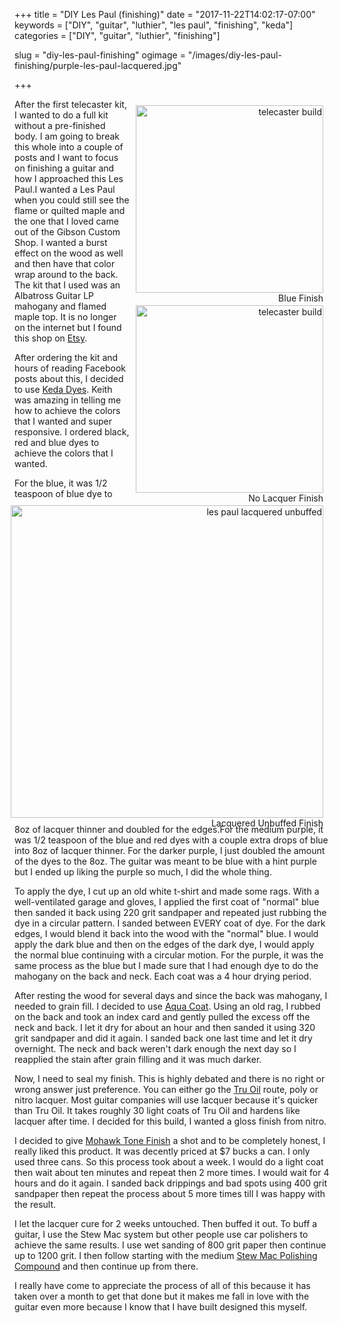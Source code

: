 +++
title = "DIY Les Paul (finishing)"
date = "2017-11-22T14:02:17-07:00"
keywords = ["DIY", "guitar", "luthier", "les paul", "finishing", "keda"]
categories = ["DIY", "guitar", "luthier", "finishing"]

slug = "diy-les-paul-finishing"
ogimage = "/images/diy-les-paul-finishing/purple-les-paul-lacquered.jpg"

+++

<figure id="tele-image" style="height:300px; float: right; clear: right; margin: 10px; text-align: right;">
  <img src="/images/diy-les-paul-finishing/blue-les-paul.jpg" alt="telecaster build" style="height: 300px;">
  <figcaption>Blue Finish</figcaption>
</figure>

<figure id="tele-image" style="height:300px; float: right; clear: right; margin: 10px; text-align: right;">
  <img src="/images/diy-les-paul-finishing/purple-les-paul-unlacquered.jpg" alt="telecaster build" style="height: 300px;">
  <figcaption>No Lacquer Finish</figcaption>
</figure>

<figure id="tele-image" style="height:500px; float: right; clear: right; margin: 10px; text-align: right; margin-bottom: 10px;">
  <img src="/images/diy-les-paul-finishing/purple-les-paul-lacquered.jpg" alt="les paul lacquered unbuffed" style="height: 500px;">
  <figcaption>Lacquered Unbuffed Finish</figcaption>
</figure>

After the first telecaster kit, I wanted to do a full kit without a pre-finished body. I am going to break this
whole into a couple of posts and I want to focus on finishing a guitar and how I approached this Les Paul.I wanted a
Les Paul when you could still see the flame or quilted maple and the one that I loved came out of the Gibson Custom
Shop. I wanted a burst effect on the wood as well and then have that color wrap around to the back. The kit that I
used was an Albatross Guitar LP mahogany and flamed maple top. It is no longer on the internet but I found this shop
on [Etsy](https://arg.wtf/2A1yaNk).

After ordering the kit and hours of reading Facebook posts about this, I decided to use
[Keda Dyes](https://www.kedadyeinc.com/). Keith was amazing in telling me how to achieve the colors
that I wanted and super responsive. I ordered black, red and blue dyes to achieve the colors that I wanted.

For the blue, it was 1/2 teaspoon of blue dye to 8oz of lacquer thinner and doubled for the edges.For the medium purple,
it was 1/2 teaspoon of the blue and red dyes with a couple extra drops of blue into 8oz of lacquer
thinner. For the darker purple, I just doubled the amount of the dyes to the 8oz. The guitar was meant to be blue
with a hint purple but I ended up liking the purple so much, I did the whole thing.

To apply the dye, I cut up an old white t-shirt and made some rags. With a well-ventilated garage and gloves, I applied the
first coat of "normal" blue then sanded it back using 220 grit sandpaper and repeated just rubbing the dye in a circular
pattern. I sanded between EVERY coat of dye. For the dark edges, I would blend it back into the wood with the "normal"
blue. I would apply the dark blue and then on the edges of the dark dye, I would apply the normal blue continuing with
a circular motion. For the purple, it was the same process as the blue but I made sure that I had enough dye to do the
mahogany on the back and neck. Each coat was a 4 hour drying period.

After resting the wood for several days and since the back was mahogany, I needed to grain fill. I decided to use
[Aqua Coat](https://arg.wtf/2A05HYg). Using an old rag, I rubbed on the back and took an index card and gently pulled
the excess off the neck and back. I let it dry for about an hour and then sanded it using 320 grit sandpaper and did
it again. I sanded back one last time and let it dry overnight. The neck and back weren't dark enough the next day so
I reapplied the stain after grain filling and it was much darker.

Now, I need to seal my finish. This is highly debated and there is no right or wrong answer just preference.
You can either go the [Tru Oil](https://arg.wtf/2A1XGSZ) route, poly or nitro lacquer. Most guitar companies will use
lacquer because it's quicker than Tru Oil. It takes roughly 30 light coats of Tru Oil and hardens like lacquer after time.
I decided for this build, I wanted a gloss finish from nitro.

I decided to give [Mohawk Tone Finish](https://arg.wtf/2A1Yqrf) a shot and to be completely honest, I really liked
this product. It was decently priced at $7 bucks a can. I only used three cans. So this process took about a week.
I would do a light coat then wait about ten minutes and repeat then 2 more times. I would wait for 4 hours and do it
again. I sanded back drippings and bad spots using 400 grit sandpaper then repeat the process about 5 more times till
I was happy with the result.

I let the lacquer cure for 2 weeks untouched. Then buffed it out. To buff a guitar, I use the Stew Mac system but other
people use car polishers to achieve the same results. I use wet sanding of 800 grit paper then continue up to 1200 grit.
I then follow starting with the medium [Stew Mac Polishing Compound](https://arg.wtf/2A0YiIw) and then continue up from
there.

I really have come to appreciate the process of all of this because it has taken over a month to get that done but it
makes me fall in love with the guitar even more because I know that I have built designed this myself.
